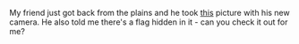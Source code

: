 My friend just got back from the plains and he took [this](${lion_jpg}) picture with his new camera. He also told me there's a flag hidden in it - can you check it out for me?